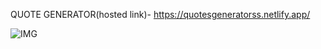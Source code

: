 QUOTE GENERATOR(hosted link)- https://quotesgeneratorss.netlify.app/


![IMG](https://github.com/vanijain24/QuoteGenerator/assets/71142952/79b7613f-daac-45b0-a6c8-839bb25cc207)
